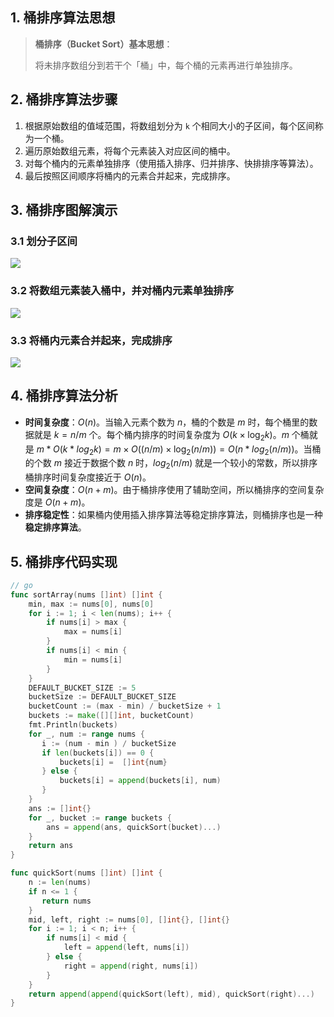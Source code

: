 ## 1. 桶排序算法思想

> **桶排序（Bucket Sort）基本思想**：
>
> 将未排序数组分到若干个「桶」中，每个桶的元素再进行单独排序。

## 2. 桶排序算法步骤

1. 根据原始数组的值域范围，将数组划分为 `k` 个相同大小的子区间，每个区间称为一个桶。
2. 遍历原始数组元素，将每个元素装入对应区间的桶中。
3. 对每个桶内的元素单独排序（使用插入排序、归并排序、快排排序等算法）。
4. 最后按照区间顺序将桶内的元素合并起来，完成排序。

## 3. 桶排序图解演示

### 3.1 划分子区间

![](https://qcdn.itcharge.cn/images/20211020155244.png)

### 3.2 将数组元素装入桶中，并对桶内元素单独排序

![](https://qcdn.itcharge.cn/images/20211020155314.png)

### 3.3 将桶内元素合并起来，完成排序

![](https://qcdn.itcharge.cn/images/20211020155335.png)

## 4. 桶排序算法分析

- **时间复杂度**：$O(n)$。当输入元素个数为 $n$，桶的个数是 $m$ 时，每个桶里的数据就是 $k = n / m$ 个。每个桶内排序的时间复杂度为 $O(k \times \log_2 k)$。$m$ 个桶就是 $m * O(k * log_2k) = m \times O((n / m) \times \log_2(n/m)) = O(n*log_2(n/m))$。当桶的个数 $m$ 接近于数据个数 $n$ 时，$log_2(n/m)$ 就是一个较小的常数，所以排序桶排序时间复杂度接近于 $O(n)$。
- **空间复杂度**：$O(n + m)$。由于桶排序使用了辅助空间，所以桶排序的空间复杂度是 $O(n + m)$。
- **排序稳定性**：如果桶内使用插入排序算法等稳定排序算法，则桶排序也是一种 **稳定排序算法**。

## 5. 桶排序代码实现

```go
// go
func sortArray(nums []int) []int {
    min, max := nums[0], nums[0]
    for i := 1; i < len(nums); i++ {
        if nums[i] > max {
            max = nums[i]
        }
        if nums[i] < min {
            min = nums[i]
        }
    }
    DEFAULT_BUCKET_SIZE := 5
    bucketSize := DEFAULT_BUCKET_SIZE
    bucketCount := (max - min) / bucketSize + 1
    buckets := make([][]int, bucketCount)
    fmt.Println(buckets)
    for _, num := range nums {
       i := (num - min ) / bucketSize 
       if len(buckets[i]) == 0 {
           buckets[i] =  []int{num}
       } else {
           buckets[i] = append(buckets[i], num)
       }
    }
    ans := []int{}
    for _, bucket := range buckets {
        ans = append(ans, quickSort(bucket)...)
    }
    return ans
}

func quickSort(nums []int) []int {
    n := len(nums)
    if n <= 1 {
       return nums
    }
    mid, left, right := nums[0], []int{}, []int{}
    for i := 1; i < n; i++ {
        if nums[i] < mid {
            left = append(left, nums[i])
        } else {
            right = append(right, nums[i])
        }
    }
    return append(append(quickSort(left), mid), quickSort(right)...)
}
```

